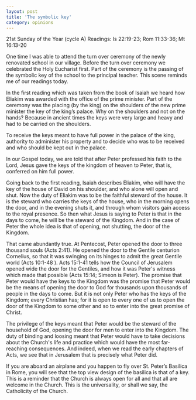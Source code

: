 ```yaml
---
layout: post
title: 'The symbolic key'
category: opinions
---
```


21st Sunday of the Year (cycle A)
Readings:	Is 22:19-23; Rom 11:33-36; Mt 16:13-20

One time I was able to attend the turn over ceremony of the newly renovated school in our village.  Before the turn over ceremony we celebrated the Holy Eucharist first. Part of the ceremony is the passing of the symbolic key of the school to the principal teacher.  This scene reminds me of our readings today.

In the first reading which was taken from the book of Isaiah we heard how Eliakim was awarded with the office of the prime minister.  Part of the ceremony was the placing (by the king) on the shoulders of the new prime minister the key of the king’s palace.  Why on the shoulders and not on the hands?  Because in ancient times the keys were very large and heavy and had to be carried on the shoulders.

To receive the keys meant to have full power in the palace of the king, authority to administer his property and to decide who was to be received and who should be kept out in the palace.

In our Gospel today, we are told that after Peter professed his faith to the Lord, Jesus gave the keys of the kingdom of heaven to Peter, that is, conferred on him full power.

Going back to the first reading, Isaiah describes Eliakim, who will have the key of the house of David on his shoulder, and who alone will open and shut. Now the duty of Eliakim was to be the faithful steward of the house. It is the steward who carries the keys of the house, who in the morning opens the door, and in the evening shuts it, and through whom visitors gain access to the royal presence. So then what Jesus is saying to Peter is that in the days to come, he will be the steward of the Kingdom. And in the case of Peter the whole idea is that of opening, not shutting, the door of the Kingdom.

That came abundantly true. At Pentecost, Peter opened the door to three thousand souls (Acts 2:41). He opened the door to the Gentile centurion Cornelius, so that it was swinging on its hinges to admit the great Gentile world (Acts 10:1-48 ). Acts 15:1-41 tells how the Council of Jerusalem opened wide the door for the Gentiles, and how it was Peter's witness which made that possible (Acts 15:14; Simeon is Peter). The promise that Peter would have the keys to the Kingdom was the promise that Peter would be the means of opening the door to God for thousands upon thousands of people in the days to come. But it is not only Peter who has the keys of the Kingdom; every Christian has; for it is open to every one of us to open the door of the Kingdom to some other and so to enter into the great promise of Christ.

The privilege of the keys meant that Peter would be the steward of the household of God, opening the door for men to enter into the Kingdom. The duty of binding and loosing meant that Peter would have to take decisions about the Church's life and practice which would have the most far-reaching consequences. And indeed, when we read the early chapters of Acts, we see that in Jerusalem that is precisely what Peter did.

If you are aboard an airplane and you happen to fly over St. Peter’s Basilica in Rome, you will see that the top view design of the basilica is that of a key.  This is a reminder that the Church is always open for all and that all are welcome in the Church.  This is the universality, or shall we say, the Catholicity of the Church.